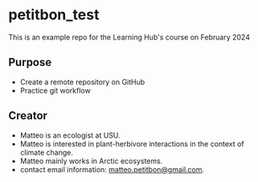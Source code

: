 # petitbon_test
This is an example repo for the Learning Hub's course on February 2024

## Purpose

- Create a remote repository on GitHub
- Practice git workflow

## Creator

- Matteo is an ecologist at USU.
- Matteo is interested in plant-herbivore interactions in the context of climate change.
- Matteo mainly works in Arctic ecosystems.
- contact email information: matteo.petitbon@gmail.com.
